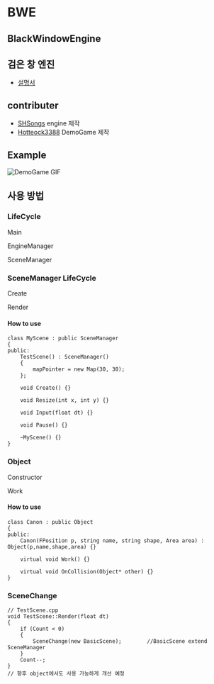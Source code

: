 # BWE
## BlackWindowEngine
## 검은 창 엔진

- [설명서](https://shsongs.github.io/BlackWindowEngine/)
## contributer
- [SHSongs](https://github.com/SHSongs) engine 제작
- [Hotteock3388](https://github.com/Hotteock3388) DemoGame 제작



## Example

![DemoGame GIF](https://user-images.githubusercontent.com/48788892/98504055-58cb6f00-2299-11eb-96f5-6d5adada5cfb.gif)

## 사용 방법 

### LifeCycle

Main

EngineManager

SceneManager

### SceneManager LifeCycle

Create

Render


#### How to use
```
class MyScene : public SceneManager
{
public:
    TestScene() : SceneManager()
	{
		mapPointer = new Map(30, 30);
	};

	void Create() {}

	void Resize(int x, int y) {}

	void Input(float dt) {}

	void Pause() {}
    
    ~MyScene() {}
}
```
### Object 

Constructor 

Work

#### How to use

```
class Canon : public Object
{
public:
    Canon(FPosition p, string name, string shape, Area area) : Object(p,name,shape,area) {}

    virtual void Work() {}

    virtual void OnCollision(Object* other) {}
}
```

### SceneChange
```
// TestScene.cpp
void TestScene::Render(float dt)
{
	if (Count < 0)
	{
		SceneChange(new BasicScene);		//BasicScene extend SceneManager
	}
	Count--;
}
// 향후 object에서도 사용 가능하게 개선 예정
```
